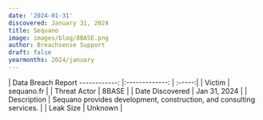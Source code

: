 ```yaml
---
date: '2024-01-31'
discovered: January 31, 2024
title: Sequano
image: images/blog/8BASE.png
author: Breachsense Support
draft: false
yearmonths: 2024/january
---
```



| Data Breach Report
------------:     |:-------------:    | :-----:|
| Victim      | sequano.fr      | 
| Threat Actor      | 8BASE      | 
| Date Discovered      | Jan 31, 2024      | 
| Description      | Sequano provides development, construction, and consulting services.      | 
| Leak Size      | Unknown      | 

